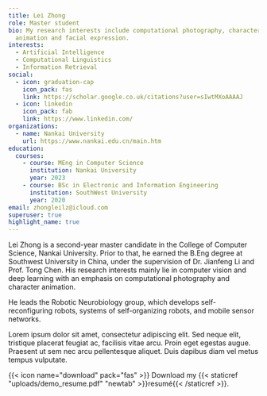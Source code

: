 ```yaml
---
title: Lei Zhong
role: Master student
bio: My research interests include computational photography, character
  animation and facial expression.
interests:
  - Artificial Intelligence
  - Computational Linguistics
  - Information Retrieval
social:
  - icon: graduation-cap
    icon_pack: fas
    link: https://scholar.google.co.uk/citations?user=sIwtMXoAAAAJ
  - icon: linkedin
    icon_pack: fab
    link: https://www.linkedin.com/
organizations:
  - name: Nankai University
    url: https://www.nankai.edu.cn/main.htm
education:
  courses:
    - course: MEng in Computer Science
      institution: Nankai University
      year: 2023
    - course: BSc in Electronic and Information Engineering
      institution: SouthWest University
      year: 2020
email: zhongleilz@icloud.com
superuser: true
highlight_name: true
---
```

Lei Zhong is a second-year master candidate in the College of Computer Science, Nankai University. Prior to that, he earned the B.Eng degree at Southwest University in China, under the supervision of Dr. Jianfeng Li and Prof. Tong Chen. His research interests mainly lie in computer vision and deep learning with an emphasis on computational photography and character animation. 

He leads the Robotic Neurobiology group, which develops self-reconfiguring robots, systems of self-organizing robots, and mobile sensor networks.

Lorem ipsum dolor sit amet, consectetur adipiscing elit. Sed neque elit, tristique placerat feugiat ac, facilisis vitae arcu. Proin eget egestas augue. Praesent ut sem nec arcu pellentesque aliquet. Duis dapibus diam vel metus tempus vulputate.

{{< icon name="download" pack="fas" >}} Download my {{< staticref "uploads/demo_resume.pdf" "newtab" >}}resumé{{< /staticref >}}.